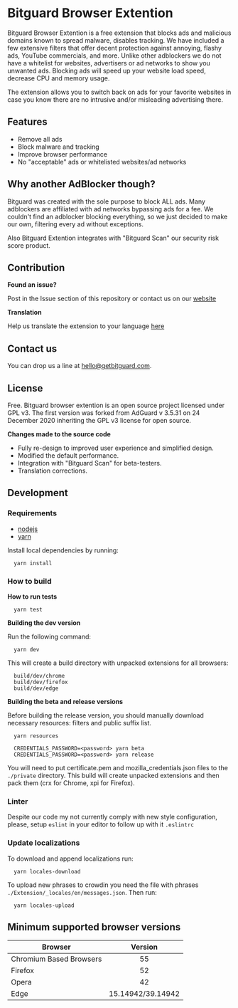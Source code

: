 # Bitguard Browser Extention

Bitguard Browser Extention is a free extension that blocks ads and malicious domains known to spread malware, disables tracking. We have included a few extensive filters that offer decent protection against annoying, flashy ads, YouTube commercials, and more. Unlike other adblockers we do not have a whitelist for websites, advertisers or ad networks to show you unwanted ads. Blocking ads will speed up your website load speed, decrease CPU and memory usage.

The extension allows you to switch back on ads for your favorite websites in case you know there are no intrusive and/or misleading advertising there.

## Features

- Remove all ads
- Block malware and tracking
- Improve browser performance
- No "acceptable" ads or whitelisted websites/ad networks

## Why another AdBlocker though?

Bitguard was created with the sole purpose to block ALL ads. Many adblockers are affiliated with ad networks bypassing ads for a fee. We couldn't find an adblocker blocking everything, so we just decided to make our own, filtering every ad without exceptions.

Also Bitguard Extention integrates with "Bitguard Scan" our security risk score product.

## Contribution

**Found an issue?**

Post in the Issue section of this repository or contact us on our [website](https://www.getbitguard.com/support)

**Translation**

Help us translate the extension to your language [here](https://www.getbitguard.com/support)

## Contact us

You can drop us a line at hello@getbitguard.com.

## License

Free. Bitguard browser extention is an open source project licensed under GPL v3. The first version was forked from AdGuard v 3.5.31 on 24 December 2020 inheriting the GPL v3 license for open source.

**Changes made to the source code**

- Fully re-design to improved user experience and simplified design.
- Modified the default performance.
- Integration with "Bitguard Scan" for beta-testers.
- Translation corrections.


<a id="dev"></a>
## Development

<a id="dev-requirements"></a>
### Requirements

- [nodejs](https://nodejs.org/en/download/)
- [yarn](https://yarnpkg.com/en/docs/install/)

Install local dependencies by running:
```
  yarn install
```

<a id="dev-build"></a>
### How to build

**How to run tests**
```
  yarn test
```

**Building the dev version**

Run the following command:
```
  yarn dev
```

This will create a build directory with unpacked extensions for all browsers:
```
  build/dev/chrome
  build/dev/firefox
  build/dev/edge
```

**Building the beta and release versions**

Before building the release version, you should manually download necessary resources: filters and public suffix list.

```
  yarn resources
```

```
  CREDENTIALS_PASSWORD=<password> yarn beta
  CREDENTIALS_PASSWORD=<password> yarn release
```
You will need to put certificate.pem and mozilla_credentials.json files to the `./private` directory. This build will create unpacked extensions and then pack them (crx for Chrome, xpi for Firefox).


<a id="dev-linter"></a>
### Linter
Despite our code my not currently comply with new style configuration,
please, setup `eslint` in your editor to follow up with it `.eslintrc`

<a id="dev-localizations"></a>
### Update localizations

To download and append localizations run:
```
  yarn locales-download
```

To upload new phrases to crowdin you need the file with phrases `./Extension/_locales/en/messages.json`. Then run:
```
  yarn locales-upload
```
## Minimum supported browser versions
| Browser                 	| Version 	|
|-------------------------	|:-------:	|
| Chromium Based Browsers 	|    55   	|
| Firefox                 	|    52   	|
| Opera                   	|    42   	|
| Edge                    	|    15.14942/39.14942   	|
